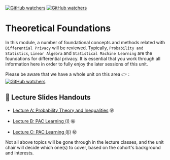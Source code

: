 [![GitHub watchers](https://img.shields.io/badge/tulip--lab-Privacy--aware--Data--Science-brightgreen)](../README.md)
[![GitHub watchers](https://img.shields.io/badge/Module-Foundations-orange)](README.md)

# Theoretical Foundations

In this module, a number of foundational concepts and methods related with `Differential Privacy` will be reviewed. Typically, `Probability and Statistics`, `Linear Algebra` and `Statistical Machine Learning` are the foundations for differential privacy. It is essential that you work through all information here in order to fully enjoy the later sessions of this unit.

Please be aware that we have a whole unit on this area :point_right: : [![GitHub watchers](https://img.shields.io/badge/tulip--lab-Math--Foundations-brightgreen?style=plastic)](https://github.com/tulip-lab/math-foundation-for-data-scientists) 


## :notebook_with_decorative_cover: Lecture Slides Handouts

- [Lecture A: Probability Theory and Inequalities](https://github.com/tulip-lab/handouts/blob/main/Prob/FLIP09.pdf) :secret:

- [Lecture B: PAC Learning (I)](https://github.com/tulip-lab/handouts/blob/main/SML/FLIP11.pdf) :secret:
  
- [Lecture C: PAC Learning (II)](https://github.com/tulip-lab/handouts/blob/main/SML/FLIP12.pdf) :secret:
 

Not all above topics will be gone through in the lecture classes, and the unit chair will decide which one(s) to cover, based on the cohort's background and interests.